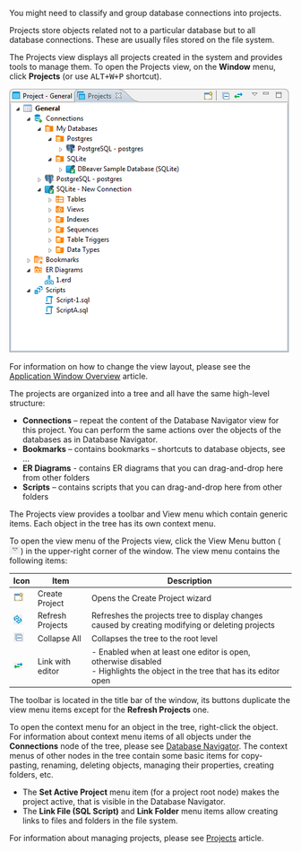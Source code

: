 You might need to classify and group database connections into projects. 

Projects store objects related not to a particular database but to all database connections. These are usually files stored on the file system.

The Projects view displays all projects created in the system and provides tools to manage them. To open the Projects view, on the **Window** menu, click **Projects** (or use <kbd>ALT+W+P</kbd> shortcut).

![](images/ug/Projects-view.png)

For information on how to change the view layout, please see the [Application Window Overview](Application-Window-Overview) article.

The projects are organized into a tree and all have the same high-level structure:
* **Connections** – repeat the content of the Database Navigator view for this project. You can perform the same actions over the objects of the databases as in Database Navigator.
* **Bookmarks** – contains bookmarks – shortcuts to database objects, see … 
* **ER Diagrams** - contains ER diagrams that you can drag-and-drop here from other folders
* **Scripts** – contains scripts that you can drag-and-drop here from other folders

The Projects view provides a toolbar and View menu which contain generic items. Each object in the tree has its own context menu.

To open the view menu of the Projects view, click the View Menu button (![](images/ug/View-menu-icon.png)) in the upper-right corner of the window. The view menu contains the following items:

Icon|Item|Description
----|----|-----------
![](images/ug/Create-project-icon.png)|Create Project|Opens the Create Project wizard
![](images/ug/Refresh-projects-icon.png)|Refresh Projects|Refreshes the projects tree to display changes caused by creating modifying or deleting projects 
![](images/ug/Collapse-All-icon.png)|Collapse All|	Collapses the tree to the root level
![](images/ug/Link-with-Editor-icon.png)|Link with editor|- Enabled when at least one editor is open, otherwise disabled<br/>- Highlights the object in the tree that has its editor open

The toolbar is located in the title bar of the window, its buttons duplicate the view menu items except for the **Refresh Projects** one.

To open the context menu for an object in the tree, right-click the object.
For information about context menu items of all objects under the **Connections** node of the tree, please see [Database Navigator](Database-Navigator).  The context menus of other nodes in the tree contain some basic items for copy-pasting, renaming, deleting objects, managing their properties, creating folders, etc.
* The **Set Active Project** menu item (for a project root node) makes the project active, that is visible in the Database Navigator. 
* The **Link File (SQL Script)** and **Link Folder** menu items allow creating links to files and folders in the file system.

For information about managing projects, please see [Projects](Projects) article.
